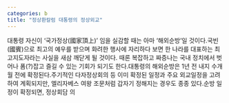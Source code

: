 ```yaml
---
categories: b
title: "정상환칼럼 대통령의 정상외교"
---
```

대통령 자신이 ‘국가정상(國家頂上)’ 임을 실감할 때는 아마 ‘해외순방’일 것이다.국빈(國賓)으로 최고의 예우를 받으며 화려한 행사에 자리하다 보면 한 나라를 대표하는 최고지도자라는 사실을 새삼 깨닫게 될 것이다. 때론 복잡하고 짜증나는 국내 정치에서 벗어나 폼(?)잡고 즐길 수 있는 기회가 되기도 한다.대통령의 해외순방은 1년 전 내지 수개월 전에 확정된다.주기적인 다자정상회의 등 이미 확정된 일정과 주요 외교일정을 고려하여 계획되지만, 엘리자베스 여왕 조문처럼 갑자기 정해지는 경우도 종종 있다.순방 일정이 확정되면, 정상회담 의
